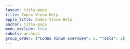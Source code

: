```yaml
---
layout: title-page
title: Codex Vinum Help
apple_title: Codex Vinum Help
anchor: title-page
menu_exclude: true
robots: anchors
group_order: {"Codex Vinum overview": 1, "Tools": 2}
---
```

